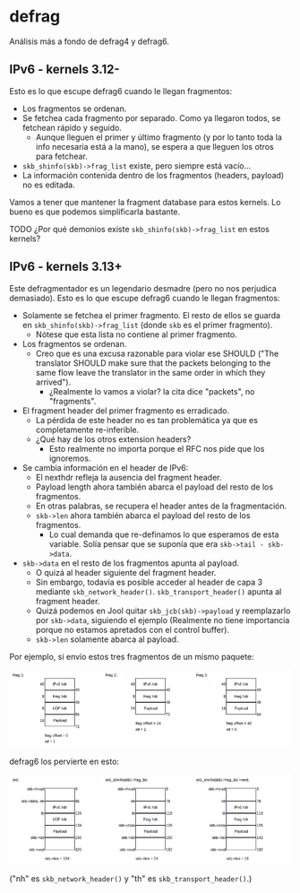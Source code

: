 # defrag

Análisis más a fondo de defrag4 y defrag6.

## IPv6 - kernels 3.12-

Esto es lo que escupe defrag6 cuando le llegan fragmentos:

- Los fragmentos se ordenan.
- Se fetchea cada fragmento por separado. Como ya llegaron todos, se fetchean rápido y seguido.
	- Aunque lleguen el primer y último fragmento (y por lo tanto toda la info necesaria está a la mano), se espera a que lleguen los otros para fetchear.
- `skb_shinfo(skb)->frag_list` existe, pero siempre está vacío...
- La información contenida dentro de los fragmentos (headers, payload) no es editada.

Vamos a tener que mantener la fragment database para estos kernels. Lo bueno es que podemos simplificarla bastante.

TODO ¿Por qué demonios existe `skb_shinfo(skb)->frag_list` en estos kernels?

## IPv6 - kernels 3.13+

Este defragmentador es un legendario desmadre (pero no nos perjudica demasiado). Esto es lo que escupe defrag6 cuando le llegan fragmentos:

- Solamente se fetchea el primer fragmento. El resto de ellos se guarda en `skb_shinfo(skb)->frag_list` (donde `skb` es el primer fragmento).
	- Nótese que esta lista no contiene al primer fragmento.
- Los fragmentos se ordenan.
	- Creo que es una excusa razonable para violar ese SHOULD ("The translator SHOULD make sure that the packets belonging to the same flow leave the translator in the same order in which they arrived").
		- ¿Realmente lo vamos a violar? la cita dice "packets", no "fragments".
- El fragment header del primer fragmento es erradicado.
	- La pérdida de este header no es tan problemática ya que es completamente re-inferible.
	- ¿Qué hay de los otros extension headers?
		- Esto realmente no importa porque el RFC nos pide que los ignoremos.
- Se cambia información en el header de IPv6:
	- El nexthdr refleja la ausencia del fragment header.
	- Payload length ahora también abarca el payload del resto de los fragmentos.
	- En otras palabras, se recupera el header antes de la fragmentación.
	- `skb->len` ahora también abarca el payload del resto de los fragmentos.
		- Lo cual demanda que re-definamos lo que esperamos de esta variable. Solía pensar que se suponía que era `skb->tail - skb->data`.
- `skb->data` en el resto de los fragmentos apunta al payload.
	- O quizá al header siguiente del fragment header.
	- Sin embargo, todavía es posible acceder al header de capa 3 mediante `skb_network_header()`. `skb_transport_header()` apunta al fragment header.
	- Quizá podemos en Jool quitar `skb_jcb(skb)->payload` y reemplazarlo por `skb->data`, siguiendo el ejemplo (Realmente no tiene importancia porque no estamos apretados con el control buffer).
	- `skb->len` solamente abarca al payload.

Por ejemplo, si envío estos tres fragmentos de un mismo paquete:

![Fig1 - defrag6 en 3.13+, prueba](defrag6-start.png)

defrag6 los pervierte en esto:

![Fig2 - defrag6 en 3.13+, resultado](defrag6-result-high.png)

("nh" es `skb_network_header()` y "th" es `skb_transport_header()`.)


